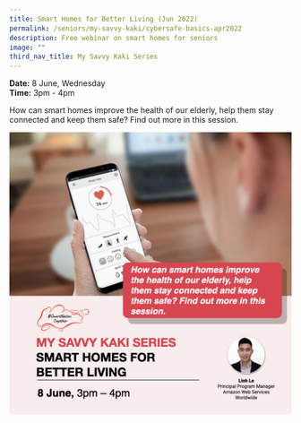 ```yaml
---
title: Smart Homes for Better Living (Jun 2022)
permalink: /seniors/my-savvy-kaki/cybersafe-basics-apr2022
description: Free webinar on smart homes for seniors
image: ""
third_nav_title: My Savvy Kaki Series
---
```

**Date:** 8 June, Wednesday
<br> **Time:** 3pm - 4pm

How can smart homes improve the health of our elderly, help them stay connected and keep them safe? Find out more in this session.

![Free webinar on smart homes for seniors](/images/Jun22-Seniors-Smart-Homes-2.jpeg)
